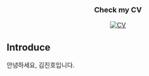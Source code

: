 <h3 align=center>
  Check my CV 
</h3>



<div align=center>

[![CV](https://img.shields.io/badge/-CV-111111?style=flat&logo=Read.cv&logoColor=white)](https://violet0929.github.io)

</div>




## Introduce
안녕하세요, 김진호입니다.
